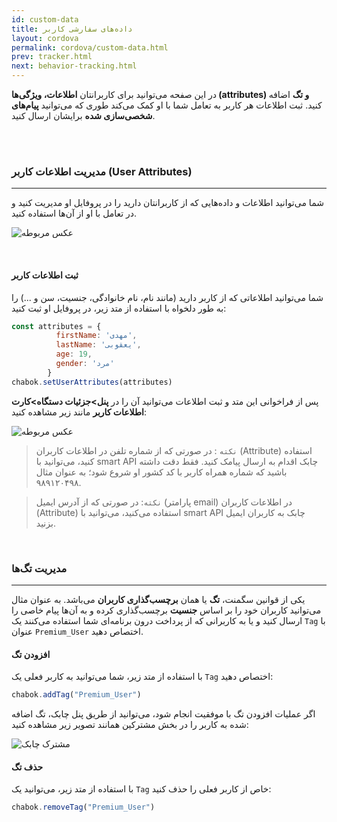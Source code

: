 ```yaml
---
id: custom-data
title: داده‌های سفارشی کاربر
layout: cordova
permalink: cordova/custom-data.html
prev: tracker.html
next: behavior-tracking.html
---
```


 در این صفحه می‌توانید برای کاربرانتان **اطلاعات، ویژگی‌ها (attributes) و تگ** اضافه کنید. ثبت اطلاعات هر کاربر به تعامل شما با او کمک می‌کند طوری که می‌توانید **پیام‌های شخصی‌سازی شده** برایشان ارسال کنید.

<Br><Br>


### مدیریت اطلاعات کاربر (User Attributes)
---

شما می‌توانید اطلاعات و داده‌هایی که از کاربرانتان دارید را در پروفایل او مدیریت کنید و در تعامل با او از آن‌ها استفاده کنید.

![عکس مربوطه](http://uupload.ir/files/vi3a_user-attributes.png)

<br>

#### ثبت اطلاعات کاربر 


شما می‌توانید اطلاعاتی که از کاربر دارید (مانند نام، نام خانوادگی، جنسیت، سن و ...) را به طور دلخواه با استفاده از متد زیر، در پروفایل او ثبت کنید:

```javascript
const attributes = {
          firstName: 'مهدی',
          lastName: 'یعقوبی',
          age: 19,
          gender: 'مرد'
        }
chabok.setUserAttributes(attributes)
```


پس از فراخوانی این متد و ثبت اطلاعات می‌توانید آن را در **پنل>جزئیات دستگاه>کارت اطلاعات کاربر** مانند زیر مشاهده کنید:

![عکس مربوطه](http://uupload.ir/files/9p2w_set-user-info-2.png)

>`نکته` : در صورتی که از شماره تلفن در اطلاعات کاربران (Attribute) استفاده کنید، می‌توانید با smart API  چابک اقدام به ارسال پیامک کنید. فقط دقت داشته باشید که شماره همراه کاربر با کد کشور او شروع شود؛ به عنوان مثال ۹۸۹۱۲۰۴۹۸.

>`نکته`:  در صورتی که از آدرس ایمیل (پارامتر email) در اطلاعات کاربران (Attribute) استفاده می‌کنید، می‌توانید با smart API چابک به کاربران ایمیل بزنید. 


<br>

### مدیریت تگ‌ها
---

یکی از قوانین سگمنت، **تگ** یا همان **برچسب‌گذاری کاربران** می‌باشد. به عنوان مثال می‌توانید کاربران خود را بر اساس **جنسیت** برچسب‌گذاری کرده و به آن‌ها پیام خاصی را ارسال کنید و یا به کاربرانی که از پرداخت درون برنامه‌ای شما استفاده می‌کنند یک `Tag` با عنوان `Premium_User` اختصاص دهید.

#### افزودن تگ

با استفاده از متد زیر، شما می‌توانید به کاربر فعلی یک `Tag` اختصاص دهید:

```javascript
chabok.addTag("Premium_User")
```

اگر عملیات افزودن تگ با موفقیت انجام شود، می‌توانید از طریق پنل چابک، تگ اضافه شده به کاربر را در بخش مشترکین همانند تصویر زیر مشاهده کنید:

![مشترک چابک](http://uupload.ir/files/ujp8__1x-ios_device.png)

#### حذف تگ

با استفاده از متد زیر، می‌توانید یک `Tag` خاص از کاربر فعلی را حذف کنید:

```javascript
chabok.removeTag("Premium_User")
```
